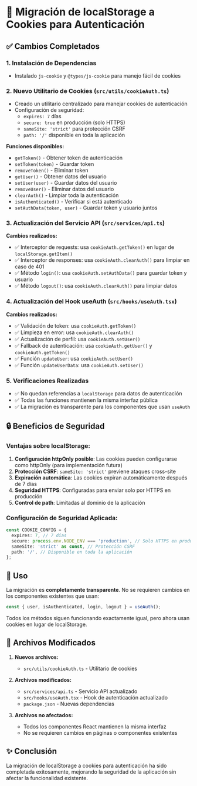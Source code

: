 # 🍪 Migración de localStorage a Cookies para Autenticación

## ✅ Cambios Completados

### 1. **Instalación de Dependencias**
- Instalado `js-cookie` y `@types/js-cookie` para manejo fácil de cookies

### 2. **Nuevo Utilitario de Cookies** (`src/utils/cookieAuth.ts`)
- Creado un utilitario centralizado para manejar cookies de autenticación
- Configuración de seguridad:
  - `expires: 7` días
  - `secure: true` en producción (solo HTTPS)
  - `sameSite: 'strict'` para protección CSRF
  - `path: '/'` disponible en toda la aplicación

**Funciones disponibles:**
- `getToken()` - Obtener token de autenticación
- `setToken(token)` - Guardar token
- `removeToken()` - Eliminar token
- `getUser()` - Obtener datos del usuario
- `setUser(user)` - Guardar datos del usuario
- `removeUser()` - Eliminar datos del usuario
- `clearAuth()` - Limpiar toda la autenticación
- `isAuthenticated()` - Verificar si está autenticado
- `setAuthData(token, user)` - Guardar token y usuario juntos

### 3. **Actualización del Servicio API** (`src/services/api.ts`)
**Cambios realizados:**
- ✅ Interceptor de requests: usa `cookieAuth.getToken()` en lugar de `localStorage.getItem()`
- ✅ Interceptor de responses: usa `cookieAuth.clearAuth()` para limpiar en caso de 401
- ✅ Método `login()`: usa `cookieAuth.setAuthData()` para guardar token y usuario
- ✅ Método `logout()`: usa `cookieAuth.clearAuth()` para limpiar datos

### 4. **Actualización del Hook useAuth** (`src/hooks/useAuth.tsx`)
**Cambios realizados:**
- ✅ Validación de token: usa `cookieAuth.getToken()` 
- ✅ Limpieza en error: usa `cookieAuth.clearAuth()`
- ✅ Actualización de perfil: usa `cookieAuth.setUser()`
- ✅ Fallback de autenticación: usa `cookieAuth.getUser()` y `cookieAuth.getToken()`
- ✅ Función `updateUser`: usa `cookieAuth.setUser()`
- ✅ Función `updateUserData`: usa `cookieAuth.setUser()`

### 5. **Verificaciones Realizadas**
- ✅ No quedan referencias a `localStorage` para datos de autenticación
- ✅ Todas las funciones mantienen la misma interfaz pública
- ✅ La migración es transparente para los componentes que usan `useAuth`

## 🔒 Beneficios de Seguridad

### **Ventajas sobre localStorage:**
1. **Configuración httpOnly posible**: Las cookies pueden configurarse como httpOnly (para implementación futura)
2. **Protección CSRF**: `sameSite: 'strict'` previene ataques cross-site
3. **Expiración automática**: Las cookies expiran automáticamente después de 7 días
4. **Seguridad HTTPS**: Configuradas para enviar solo por HTTPS en producción
5. **Control de path**: Limitadas al dominio de la aplicación

### **Configuración de Seguridad Aplicada:**
```typescript
const COOKIE_CONFIG = {
  expires: 7, // 7 días
  secure: process.env.NODE_ENV === 'production', // Solo HTTPS en producción
  sameSite: 'strict' as const, // Protección CSRF
  path: '/', // Disponible en toda la aplicación
};
```

## 🚀 Uso

La migración es **completamente transparente**. No se requieren cambios en los componentes existentes que usan:

```typescript
const { user, isAuthenticated, login, logout } = useAuth();
```

Todos los métodos siguen funcionando exactamente igual, pero ahora usan cookies en lugar de localStorage.

## 📝 Archivos Modificados

1. **Nuevos archivos:**
   - `src/utils/cookieAuth.ts` - Utilitario de cookies

2. **Archivos modificados:**
   - `src/services/api.ts` - Servicio API actualizado
   - `src/hooks/useAuth.tsx` - Hook de autenticación actualizado
   - `package.json` - Nuevas dependencias

3. **Archivos no afectados:**
   - Todos los componentes React mantienen la misma interfaz
   - No se requieren cambios en páginas o componentes existentes

## ✨ Conclusión

La migración de localStorage a cookies para autenticación ha sido completada exitosamente, mejorando la seguridad de la aplicación sin afectar la funcionalidad existente.